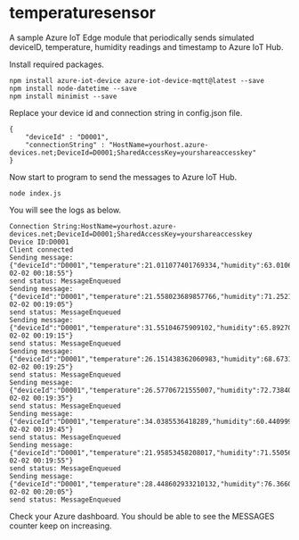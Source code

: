 # temperaturesensor
A sample Azure IoT Edge module that periodically sends simulated deviceID, temperature, humidity readings and timestamp to Azure IoT Hub.

Install required packages.

    npm install azure-iot-device azure-iot-device-mqtt@latest --save
    npm install node-datetime --save
    npm install minimist --save
    
Replace your device id and connection string in config.json file.

    {
        "deviceId" : "D0001",
        "connectionString" : "HostName=yourhost.azure-devices.net;DeviceId=D0001;SharedAccessKey=yourshareaccesskey"
    }

Now start to program to send the messages to Azure IoT Hub.

    node index.js
You will see the logs as below.

    Connection String:HostName=yourhost.azure-devices.net;DeviceId=D0001;SharedAccessKey=yourshareaccesskey
    Device ID:D0001
    Client connected
    Sending message: {"deviceId":"D0001","temperature":21.011077401769334,"humidity":63.01060065320101,"timestamp":"2018-02-02 00:18:55"}
    send status: MessageEnqueued
    Sending message: {"deviceId":"D0001","temperature":21.558023689857766,"humidity":71.25210191255364,"timestamp":"2018-02-02 00:19:05"}
    send status: MessageEnqueued
    Sending message: {"deviceId":"D0001","temperature":31.55104675909102,"humidity":65.89270102865878,"timestamp":"2018-02-02 00:19:15"}
    send status: MessageEnqueued
    Sending message: {"deviceId":"D0001","temperature":26.151438362060983,"humidity":68.67313010140693,"timestamp":"2018-02-02 00:19:25"}
    send status: MessageEnqueued
    Sending message: {"deviceId":"D0001","temperature":26.57706721555007,"humidity":72.73840272635516,"timestamp":"2018-02-02 00:19:35"}
    send status: MessageEnqueued
    Sending message: {"deviceId":"D0001","temperature":34.0385536418289,"humidity":60.44099962793479,"timestamp":"2018-02-02 00:19:45"}
    send status: MessageEnqueued
    Sending message: {"deviceId":"D0001","temperature":21.95853458208017,"humidity":71.55056360507257,"timestamp":"2018-02-02 00:19:55"}
    send status: MessageEnqueued
    Sending message: {"deviceId":"D0001","temperature":28.448602933210132,"humidity":76.36605479004187,"timestamp":"2018-02-02 00:20:05"}
    send status: MessageEnqueued

Check your Azure dashboard. You should be able to see the MESSAGES counter keep on increasing.
